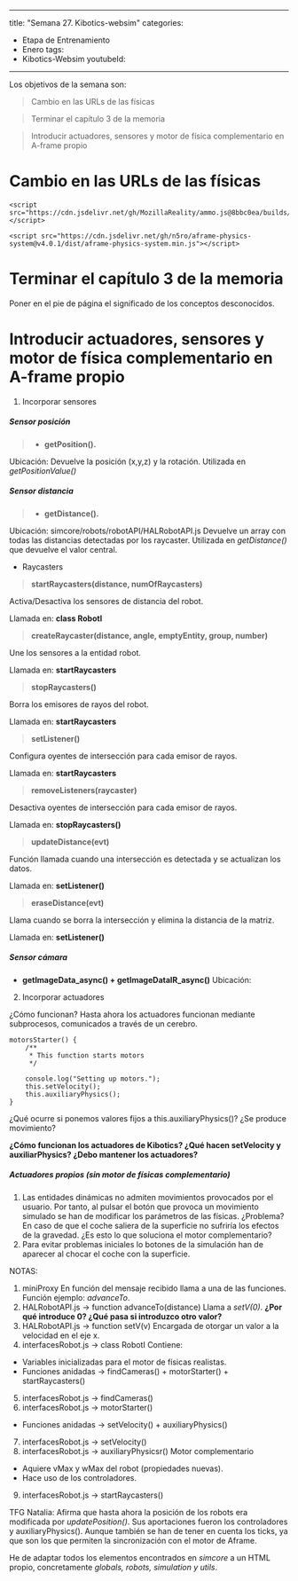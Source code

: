 
---
title: "Semana 27. Kibotics-websim"
categories:
  - Etapa de Entrenamiento
  - Enero
tags:
  - Kibotics-Websim
youtubeId: 
---

Los objetivos de la semana son:

> Cambio en las URLs de las físicas

> Terminar el capítulo 3 de la memoria 

> Introducir actuadores, sensores y motor de física complementario en A-frame propio

# Cambio en las URLs de las físicas

    <script src="https://cdn.jsdelivr.net/gh/MozillaReality/ammo.js@8bbc0ea/builds/ammo.wasm.js"></script>

    <script src="https://cdn.jsdelivr.net/gh/n5ro/aframe-physics-system@v4.0.1/dist/aframe-physics-system.min.js"></script>

# Terminar el capítulo 3 de la memoria 

Poner en el pie de página el significado de los conceptos desconocidos. 

# Introducir actuadores, sensores y motor de física complementario en A-frame propio

1. Incorporar sensores

##### Sensor posición

> * **getPosition().** 

  Ubicación: 
  Devuelve la posición (x,y,z) y la rotación.
  Utilizada en *getPositionValue()*
  
##### Sensor distancia

> * **getDistance().**

  Ubicación: simcore/robots/robotAPI/HALRobotAPI.js
  Devuelve un array con todas las distancias detectadas por los raycaster.
  Utilizada en *getDistance()* que devuelve el valor central. 
  
* Raycasters 

 > **startRaycasters(distance, numOfRaycasters)**
  
  Activa/Desactiva los sensores de distancia del robot.
  
  Llamada en: **class RobotI**
  
 > **createRaycaster(distance, angle, emptyEntity, group, number)**
  
  Une los sensores a la entidad robot.
  
  Llamada en: **startRaycasters**
  
 > **stopRaycasters()**
  
  Borra los emisores de rayos del robot.
  
  Llamada en: **startRaycasters**
  
 > **setListener()**
  
  Configura oyentes de intersección para cada emisor de rayos.
  
  Llamada en: **startRaycasters**
  
 > **removeListeners(raycaster)**
  
  Desactiva oyentes de intersección para cada emisor de rayos.
  
  Llamada en: **stopRaycasters()**
  
 > **updateDistance(evt)**
  
  Función llamada cuando una intersección es detectada y se actualizan los datos.
  
  Llamada en: **setListener()**
  
 > **eraseDistance(evt)**
  
  Llama cuando se borra la intersección y elimina la distancia de la matriz.
  
  Llamada en: **setListener()**
  
  
##### Sensor cámara
* **getImageData_async() + getImageDataIR_async()**
  Ubicación: 
  
2. Incorporar actuadores 

¿Cómo funcionan? Hasta ahora los actuadores funcionan mediante subprocesos, comunicados a través de un cerebro. 


    motorsStarter() {
        /**
         * This function starts motors
         */

        console.log("Setting up motors.");
        this.setVelocity();
        this.auxiliaryPhysics();
    }
    
    
¿Qué ocurre si ponemos valores fijos a this.auxiliaryPhysics()? ¿Se produce movimiento?

**¿Cómo funcionan los actuadores de Kibotics? ¿Qué hacen setVelocity y auxiliarPhysics? ¿Debo mantener los actuadores?**

##### Actuadores propios (sin motor de físicas complementario)

1. Las entidades dinámicas no admiten movimientos provocados por el usuario. Por tanto, al pulsar el botón que provoca un movimiento simulado se han de modificar los parámetros de las físicas. ¿Problema? En caso de que el coche saliera de la superficie no sufriría los efectos de la gravedad. ¿Es esto lo que soluciona el motor complementario?
2. Para evitar problemas iniciales lo botones de la simulación han de aparecer al chocar el coche con la superficie. 










NOTAS:

1. miniProxy
  En función del mensaje recibido llama a una de las funciones. Función ejemplo: *advanceTo*.
2. HALRobotAPI.js -> function advanceTo(distance) 
  Llama a *setV(0)*. **¿Por qué introduce 0? ¿Qué pasa si introduzco otro valor?**
3.  HALRobotAPI.js -> function setV(v) 
  Encargada de otorgar un valor a la velocidad en el eje x. 
4. interfacesRobot.js  -> class RobotI
  Contiene:
  * Variables inicializadas para el motor de físicas realistas.
  * Funciones anidadas -> findCameras() + motorStarter() + startRaycasters()
5. interfacesRobot.js  -> findCameras()
6. interfacesRobot.js  -> motorStarter()
  * Funciones anidadas -> setVelocity() + auxiliaryPhysics()
7. interfacesRobot.js  -> setVelocity()
8. interfacesRobot.js  -> auxiliaryPhysicsr()
  Motor complementario    
  * Aquiere vMax y wMax del robot (propiedades nuevas).
  * Hace uso de los controladores.  
9. interfacesRobot.js  -> startRaycasters()


TFG Natalia: Afirma que hasta ahora la posición de los robots era modificada por *updatePosition()*. Sus aportaciones fueron los controladores y auxiliaryPhysics(). Aunque también se han de tener en cuenta los ticks, ya que son los que permiten la sincronización con el motor de Aframe. 


He de adaptar todos los elementos encontrados en *simcore* a un HTML propio, concretamente *globals, robots, simulation y utils*.

